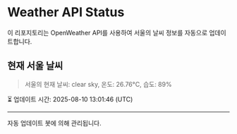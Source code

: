 
# Weather API Status

이 리포지토리는 OpenWeather API를 사용하여 서울의 날씨 정보를 자동으로 업데이트합니다.

## 현재 서울 날씨
> 서울의 현재 날씨: clear sky, 온도: 26.76°C, 습도: 89%

⏳ 업데이트 시간: 2025-08-10 13:01:46 (UTC)

---
자동 업데이트 봇에 의해 관리됩니다.
